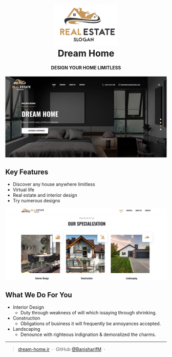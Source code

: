 <h1 align="center">
  <br>
  <a href="https://www.dream-home.ir/"><img src="./images/logo-21.png" alt="Dream Home" width="200"></a>
  <br>
  Dream Home
  <br>
</h1>

<h4 align="center">DESIGN YOUR HOME LIMITLESS</h4>

![screenshot](images/gallery/HomePage.jpg)

## Key Features

- Discover any house anywhere limitless
- Virtual life
- Real estate and interior design
- Try numerous designs

![OUR SPECIALIZATION](images/gallery/extra.jpg)

## What We Do For You

- Interior Design
  - Duty through weakness of will which issaying through shrinking.
- Construction
  - Obligations of business it will frequently be annoyances accepted.
- Landscaping
  - Denounce with righteous indignation & demoralized the charms.

---

> [dream-home.ir](https://www.dream-home.ir) &nbsp;&middot;&nbsp;
> GitHub [@BanisharifM](https://github.com/BanisaharifM) &nbsp;&middot;&nbsp;
